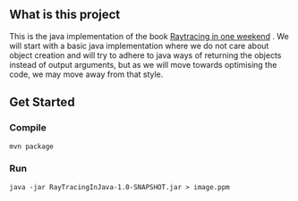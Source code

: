 ## What is this project
This is the java implementation of the book [Raytracing in one weekend](https://raytracing.github.io/books/RayTracingInOneWeekend.html) . We will start with a basic java implementation where we do not care about object creation and will try to adhere to java ways of returning the objects instead of output arguments, but as we will move towards optimising the code, we may move away from that style.

## Get Started

### Compile
`
mvn package 
`

### Run
`
java -jar RayTracingInJava-1.0-SNAPSHOT.jar > image.ppm 
`
